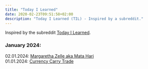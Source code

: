 ```yaml
---
title: "Today I Learned"
date: 2020-02-23T09:51:58+02:00
description: "Today I Learned (TIL) - Inspired by a subreddit."
---
```

Inspired by the subreddit [Today I Learned](https://www.reddit.com/r/todayilearned/).


### January 2024:

02.01.2024: <a href = "https://en.wikipedia.org/wiki/Mata_Hari" target = "_blank">Margaretha Zelle aka Mata Hari</a><br>
01.01.2024: <a href = "https://www.investopedia.com/terms/c/currencycarrytrade.asp" target = "_blank">Currency Carry Trade</a><br>
